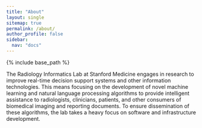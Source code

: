 ```yaml
---
title: "About"
layout: single
sitemap: true
permalink: /about/
author_profile: false
sidebar:
  nav: "docs"
---
```


{% include base_path %}

The Radiology Informatics Lab at Stanford Medicine engages in research to improve real-time decision support systems and other information technologies. This means focusing on the development of novel machine learning and natural language processing algorithms to provide intelligent assistance to radiologists, clinicians, patients, and other consumers of biomedical imaging and reporting documents. To ensure dissemination of these algorithms, the lab takes a heavy focus on software and infrastructure development.

